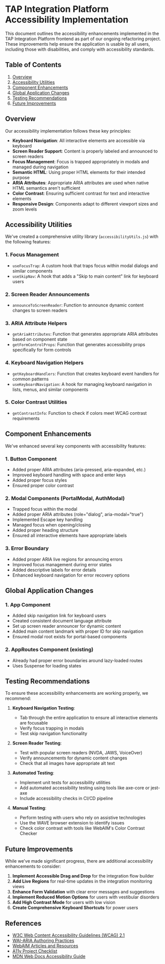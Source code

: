 # TAP Integration Platform Accessibility Implementation

This document outlines the accessibility enhancements implemented in the TAP Integration Platform frontend as part of our ongoing refactoring project. These improvements help ensure the application is usable by all users, including those with disabilities, and comply with accessibility standards.

## Table of Contents

1. [Overview](#overview)
2. [Accessibility Utilities](#accessibility-utilities)
3. [Component Enhancements](#component-enhancements)
4. [Global Application Changes](#global-application-changes)
5. [Testing Recommendations](#testing-recommendations)
6. [Future Improvements](#future-improvements)

## Overview

Our accessibility implementation follows these key principles:

- **Keyboard Navigation**: All interactive elements are accessible via keyboard
- **Screen Reader Support**: Content is properly labeled and announced to screen readers
- **Focus Management**: Focus is trapped appropriately in modals and managed during navigation
- **Semantic HTML**: Using proper HTML elements for their intended purpose
- **ARIA Attributes**: Appropriate ARIA attributes are used when native HTML semantics aren't sufficient
- **Color Contrast**: Ensuring sufficient contrast for text and interactive elements
- **Responsive Design**: Components adapt to different viewport sizes and zoom levels

## Accessibility Utilities

We've created a comprehensive utility library (`accessibilityUtils.js`) with the following features:

### 1. Focus Management

- `useFocusTrap`: A custom hook that traps focus within modal dialogs and similar components
- `useSkipNav`: A hook that adds a "Skip to main content" link for keyboard users

### 2. Screen Reader Announcements

- `announceToScreenReader`: Function to announce dynamic content changes to screen readers

### 3. ARIA Attribute Helpers

- `getAriaAttributes`: Function that generates appropriate ARIA attributes based on component state
- `getFormControlProps`: Function that generates accessibility props specifically for form controls

### 4. Keyboard Navigation Helpers

- `getKeyboardHandlers`: Function that creates keyboard event handlers for common patterns
- `useKeyboardNavigation`: A hook for managing keyboard navigation in lists, menus, and similar components

### 5. Color Contrast Utilities

- `getContrastInfo`: Function to check if colors meet WCAG contrast requirements

## Component Enhancements

We've enhanced several key components with accessibility features:

### 1. Button Component

- Added proper ARIA attributes (aria-pressed, aria-expanded, etc.)
- Improved keyboard handling with space and enter keys
- Added proper focus styles
- Ensured proper color contrast

### 2. Modal Components (PortalModal, AuthModal)

- Trapped focus within the modal
- Added proper ARIA attributes (role="dialog", aria-modal="true")
- Implemented Escape key handling
- Managed focus when opening/closing
- Added proper heading structure
- Ensured all interactive elements have appropriate labels

### 3. Error Boundary

- Added proper ARIA live regions for announcing errors
- Improved focus management during error states
- Added descriptive labels for error details
- Enhanced keyboard navigation for error recovery options

## Global Application Changes

### 1. App Component

- Added skip navigation link for keyboard users
- Created consistent document language attribute
- Set up screen reader announcer for dynamic content
- Added main content landmark with proper ID for skip navigation
- Ensured modal root exists for portal-based components

### 2. AppRoutes Component (existing)

- Already had proper error boundaries around lazy-loaded routes
- Uses Suspense for loading states

## Testing Recommendations

To ensure these accessibility enhancements are working properly, we recommend:

1. **Keyboard Navigation Testing**:
   - Tab through the entire application to ensure all interactive elements are focusable
   - Verify focus trapping in modals
   - Test skip navigation functionality

2. **Screen Reader Testing**:
   - Test with popular screen readers (NVDA, JAWS, VoiceOver)
   - Verify announcements for dynamic content changes
   - Check that all images have appropriate alt text

3. **Automated Testing**:
   - Implement unit tests for accessibility utilities
   - Add automated accessibility testing using tools like axe-core or jest-axe
   - Include accessibility checks in CI/CD pipeline

4. **Manual Testing**:
   - Perform testing with users who rely on assistive technologies
   - Use the WAVE browser extension to identify issues
   - Check color contrast with tools like WebAIM's Color Contrast Checker

## Future Improvements

While we've made significant progress, there are additional accessibility enhancements to consider:

1. **Implement Accessible Drag and Drop** for the integration flow builder
2. **Add Live Regions** for real-time updates in the integration monitoring views
3. **Enhance Form Validation** with clear error messages and suggestions
4. **Implement Reduced Motion Options** for users with vestibular disorders
5. **Add High Contrast Mode** for users with low vision
6. **Create Comprehensive Keyboard Shortcuts** for power users

## References

- [W3C Web Content Accessibility Guidelines (WCAG) 2.1](https://www.w3.org/TR/WCAG21/)
- [WAI-ARIA Authoring Practices](https://www.w3.org/WAI/ARIA/apg/)
- [WebAIM Articles and Resources](https://webaim.org/articles/)
- [A11y Project Checklist](https://www.a11yproject.com/checklist/)
- [MDN Web Docs Accessibility Guide](https://developer.mozilla.org/en-US/docs/Web/Accessibility)